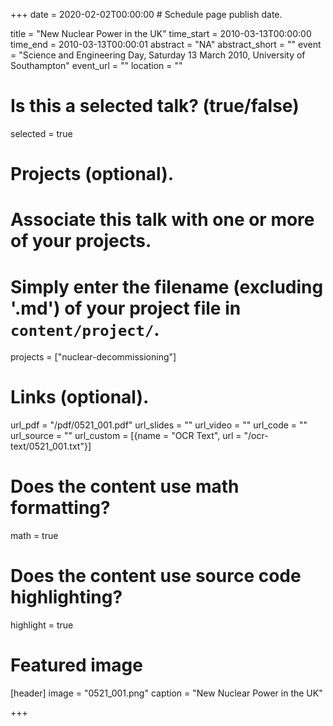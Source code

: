 +++
date = 2020-02-02T00:00:00  # Schedule page publish date.

title = "New Nuclear Power in the UK" 
time_start = 2010-03-13T00:00:00
time_end = 2010-03-13T00:00:01
abstract = "NA"
abstract_short = ""
event = "Science and Engineering Day, Saturday 13 March 2010, University of Southampton"
event_url = ""
location = ""

# Is this a selected talk? (true/false)
selected = true

# Projects (optional).
#   Associate this talk with one or more of your projects.
#   Simply enter the filename (excluding '.md') of your project file in `content/project/`.
projects = ["nuclear-decommissioning"]

# Links (optional).
url_pdf = "/pdf/0521_001.pdf"
url_slides = ""
url_video = ""
url_code = ""
url_source = ""
url_custom = [{name = "OCR Text", url = "/ocr-text/0521_001.txt"}]

# Does the content use math formatting?
math = true

# Does the content use source code highlighting?
highlight = true

# Featured image
[header]
image = "0521_001.png"
caption = "New Nuclear Power in the UK"

+++
